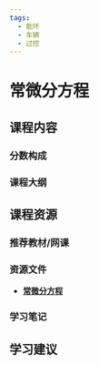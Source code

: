 ```yaml
---
tags:
  - 能环
  - 车辆
  - 过控
---
```


# 常微分方程

## 课程内容

### 分数构成

### 课程大纲



## 课程资源

### 推荐教材/网课

### 资源文件

- [**常微分方程**](https://pan.baidu.com/s/1HOwpYU40GjXEC3t4QhV-rw?pwd=jtgb)

### 学习笔记

## 学习建议



